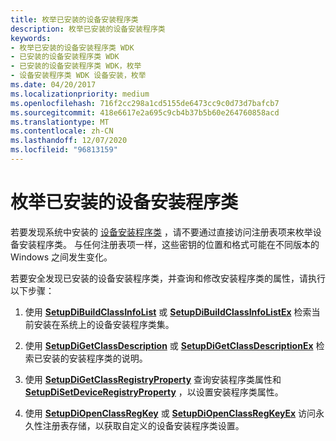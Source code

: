 ```yaml
---
title: 枚举已安装的设备安装程序类
description: 枚举已安装的设备安装程序类
keywords:
- 枚举已安装的设备安装程序类 WDK
- 已安装的设备安装程序类 WDK
- 已安装的设备安装程序类 WDK，枚举
- 设备安装程序类 WDK 设备安装，枚举
ms.date: 04/20/2017
ms.localizationpriority: medium
ms.openlocfilehash: 716f2cc298a1cd5155de6473cc9c0d73d7bafcb7
ms.sourcegitcommit: 418e6617e2a695c9cb4b37b5b60e264760858acd
ms.translationtype: MT
ms.contentlocale: zh-CN
ms.lasthandoff: 12/07/2020
ms.locfileid: "96813159"
---
```

# <a name="enumerating-installed-device-setup-classes"></a>枚举已安装的设备安装程序类


若要发现系统中安装的 [设备安装程序类](./overview-of-device-setup-classes.md) ，请不要通过直接访问注册表项来枚举设备安装程序类。 与任何注册表项一样，这些密钥的位置和格式可能在不同版本的 Windows 之间发生变化。

若要安全发现已安装的设备安装程序类，并查询和修改安装程序类的属性，请执行以下步骤：

1.  使用 [**SetupDiBuildClassInfoList**](/windows/win32/api/setupapi/nf-setupapi-setupdibuildclassinfolist) 或 [**SetupDiBuildClassInfoListEx**](/windows/win32/api/setupapi/nf-setupapi-setupdibuildclassinfolistexa) 检索当前安装在系统上的设备安装程序类集。

2.  使用 [**SetupDiGetClassDescription**](/windows/win32/api/setupapi/nf-setupapi-setupdigetclassdescriptiona) 或 [**SetupDiGetClassDescriptionEx**](/windows/win32/api/setupapi/nf-setupapi-setupdigetclassdescriptionexa) 检索已安装的安装程序类的说明。

3.  使用 [**SetupDiGetClassRegistryProperty**](/windows/win32/api/setupapi/nf-setupapi-setupdigetclassregistrypropertya) 查询安装程序类属性和 [**SetupDiSetDeviceRegistryProperty**](/windows/win32/api/setupapi/nf-setupapi-setupdisetdeviceregistrypropertya) ，以设置安装程序类属性。

4.  使用 [**SetupDiOpenClassRegKey**](/windows/win32/api/setupapi/nf-setupapi-setupdiopenclassregkey) 或 [**SetupDiOpenClassRegKeyEx**](/windows/win32/api/setupapi/nf-setupapi-setupdiopenclassregkeyexa) 访问永久性注册表存储，以获取自定义的设备安装程序类设置。

 

